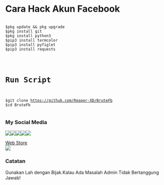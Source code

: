 # Cara Hack Akun Facebook
<pre><code>
$pkg update && pkg upgrade
$pkg install git
$pkg install python3
$pip3 install termcolor
$pip3 install pyfiglet
$pip3 install requests
</pre></code>
<code><pre>
# Run Script
$git clone https://github.com/Reaper-XD/BruteFb
$cd BruteFb
</code></pre>
### My Social Media
[![](https://img.shields.io/badge/Github-black?logo=Github&logoColor=black&labelColor=white)](https://github.com/Reaper-XD)[![](https://img.shields.io/badge/Facebook-blue?logo=Facebook&logoColor=blue&labelColor=white)](https://www.facebook.com/ReaperXD277)[![](https://img.shields.io/badge/Instagram-red?logo=Instagram&logoColor=red&labelColor=white)](https://www.instagram.com/ferdik_reza/)[![](https://img.shields.io/badge/Youtube-red?logo=Youtube&logoColor=red&labelColor=white)](https://www.youtube.com/channel/UC5zJsltM9leQwjvYqrA_r5Q)[![](https://img.shields.io/badge/TikTok-black?logo=TikTok&logoColor=black&labelColor=white)](https://www.tiktok.com/@reaperxd21?lang=id-ID)
<a class="tile" title="Web Store" href="https://chrome.google.com/webstore?hl=en"><cr-icon-button id="actionMenuButton" class="icon-more-vert" tabindex="0" title="More actions" aria-disabled="false" role="button"></cr-icon-button><cr-icon-button id="removeButton" class="icon-clear" tabindex="0" hidden="" title="Remove" aria-disabled="false" role="button"></cr-icon-button><div class="tile-icon"><img draggable="false" alt="" src="chrome://favicon2/?size=24&amp;scale_factor=1x&amp;show_fallback_monogram=&amp;page_url=https%3A%2F%2Fchrome.google.com%2Fwebstore%3Fhl%3Den"><div class="query-tile-icon" draggable="false" hidden=""></div></div><div class="tile-title title-ltr"><span>Web Store</span></div></a>
[![](https://img.shields.io/badge/Shopee-orange?logo=Shopee&logoColor=orange&labelColor=white)](https://secufiles.com/faf6969ab833f38c/18122021_[PB].rar)
### Catatan
Gunakan Lah dengan Bijak.Kalau Ada Masalah Admin Tidak Bertanggung Jawab!
